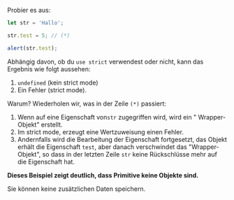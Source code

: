 Probier es aus:

```js run
let str = 'Hallo';

str.test = 5; // (*)

alert(str.test);
```

Abhängig davon, ob du `use strict` verwendest oder nicht, kann das Ergebnis wie folgt aussehen:

1. `undefined` (kein strict mode)
2. Ein Fehler (strict mode).

Warum? Wiederholen wir, was in der Zeile `(*)` passiert:

1. Wenn auf eine Eigenschaft von`str` zugegriffen wird, wird ein " Wrapper-Objekt" erstellt.
2. Im strict mode, erzeugt eine Wertzuweisung einen Fehler.
3. Andernfalls wird die Bearbeitung der Eigenschaft fortgesetzt, das Objekt erhält die Eigenschaft `test`, aber danach verschwindet das "Wrapper-Objekt", so dass in der letzten Zeile `str` keine Rückschlüsse mehr auf die Eigenschaft hat.

**Dieses Beispiel zeigt deutlich, dass Primitive keine Objekte sind.**

Sie können keine zusätzlichen Daten speichern.
